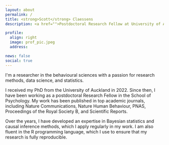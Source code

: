 ```yaml
---
layout: about
permalink: /
title: <strong>Scott</strong> Claessens
description: <a href="">Postdoctoral Research Fellow at University of Auckland</a>

profile:
  align: right
  image: prof_pic.jpeg
  address:

news: false
social: true
---
```


I'm a researcher in the behavioural sciences with a passion for research methods, data science, and statistics.

I received my PhD from the University of Auckland in 2022. Since then, I have been working as a postdoctoral Research Fellow in the School of Psychology. My work has been published in top academic journals, including Nature Communications, Nature Human Behaviour, PNAS, Proceedings of the Royal Society B, and Scientific Reports.

Over the years, I have developed an expertise in Bayesian statistics and causal inference methods, which I apply regularly in my work. I am also fluent in the R programming language, which I use to ensure that my research is fully reproducible.